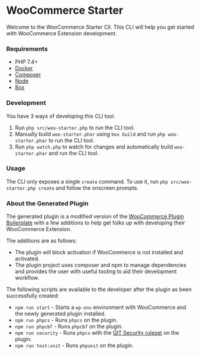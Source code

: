 # WooCommerce Starter

Welcome to the WooCommerce Starter ClI. This CLI will help you get started with WooCommerce Extension development.

### Requirements
- PHP 7.4+
- [Docker](https://www.docker.com/)
- [Composer](https://getcomposer.org/)
- [Node](https://nodejs.org/en)
- [Box](https://packagist.org/packages/humbug/box)

### Development
You have 3 ways of developing this CLI tool.
1. Run `php src/woo-starter.php` to run the CLI tool.
2. Manually build `woo-starter.phar` using `box build` and run `php woo-starter.phar` to run the CLI tool.
3. Run `php watch.php` to watch for changes and automatically build `woo-starter.phar` and run the CLI tool.


### Usage
The CLI only exposes a single `create` command. To use it, run `php src/woo-starter.php create` and follow the onscreen prompts.

### About the Generated Plugin
The generated plugin is a modified version of the [WooCommerce Plugin Boilerplate](https://github.com/DevinVinson/WordPress-Plugin-Boilerplate/tree/master) with a few additions to help get folks up with developing their WooCommerce Extension.

The additions are as follows:
- The plugin will block activation if WooCommerce is not installed and activated.
- The plugin project uses composer and npm to manage dependencies and provides the user with useful tooling to aid their development workflow.

The following scripts are available to the developer after the plugin as been successfully created:
- `npm run start` - Starts a `wp-env` environment with WooCommerce and the newly generated plugin installed.
- `npm run phpcs` - Runs `phpcs` on the plugin.
- `npm run phpcbf` - Runs `phpcbf` on the plugin.
- `npm run security` - Runs `phpcs` with the [QIT Security ruleset](https://woocommerce.github.io/qit-documentation/#/test-types/security?id=which-phpcs-rules-are-enabled) on the plugin.
- `npm run test:unit` - Runs `phpunit` on the plugin.